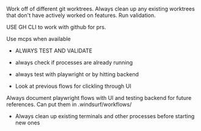 Work off of different git worktrees.
Always clean up any existing worktrees that don't have actively worked on features.
Run validation.

USE GH CLI to work with github for prs.

Use mcps when available

- ALWAYS TEST AND VALIDATE 

- always check if processes are already running 

- always test with playwright or by hitting backend
- Look at previous flows for clickling through UI 

Always document playwright flows with UI and testing backend for future references. Can put them in .windsurf/workflows/


- Always clean up existing terminals and other processes before starting new ones